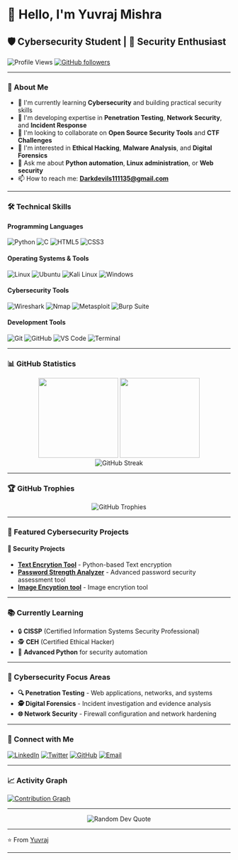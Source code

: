 # 👋 Hello, I'm Yuvraj Mishra

## 🛡️ Cybersecurity Student | 🔐 Security Enthusiast

![Profile Views](https://komarev.com/ghpvc/?username=Yuvraj-Mishra-99&label=Profile%20views&color=0e75b6&style=flat)
[![GitHub followers](https://img.shields.io/github/followers/your-github-username?label=Followers&style=social)](https://github.com/your-github-username)

---

### 🎯 About Me
- 🔭 I'm currently learning **Cybersecurity** and building practical security skills
- 🌱 I'm developing expertise in **Penetration Testing**, **Network Security**, and **Incident Response**
- 👯 I'm looking to collaborate on **Open Source Security Tools** and **CTF Challenges**
- 🤔 I'm interested in **Ethical Hacking**, **Malware Analysis**, and **Digital Forensics**
- 💬 Ask me about **Python automation**, **Linux administration**, or **Web security**
- 📫 How to reach me: **Darkdevils111135@gmail.com**

---

### 🛠️ Technical Skills

#### Programming Languages
![Python](https://img.shields.io/badge/Python-3776AB?style=for-the-badge&logo=python&logoColor=white)
![C](https://img.shields.io/badge/C-00599C?style=for-the-badge&logo=c&logoColor=white)
![HTML5](https://img.shields.io/badge/HTML5-E34F26?style=for-the-badge&logo=html5&logoColor=white)
![CSS3](https://img.shields.io/badge/CSS3-1572B6?style=for-the-badge&logo=css3&logoColor=white)

#### Operating Systems & Tools
![Linux](https://img.shields.io/badge/Linux-FCC624?style=for-the-badge&logo=linux&logoColor=black)
![Ubuntu](https://img.shields.io/badge/Ubuntu-E95420?style=for-the-badge&logo=ubuntu&logoColor=white)
![Kali Linux](https://img.shields.io/badge/Kali_Linux-557C94?style=for-the-badge&logo=kali-linux&logoColor=white)
![Windows](https://img.shields.io/badge/Windows-0078D6?style=for-the-badge&logo=windows&logoColor=white)

#### Cybersecurity Tools
![Wireshark](https://img.shields.io/badge/Wireshark-1679A7?style=for-the-badge&logo=wireshark&logoColor=white)
![Nmap](https://img.shields.io/badge/Nmap-4682B4?style=for-the-badge&logo=nmap&logoColor=white)
![Metasploit](https://img.shields.io/badge/Metasploit-2596CD?style=for-the-badge&logo=metasploit&logoColor=white)
![Burp Suite](https://img.shields.io/badge/Burp_Suite-FF6633?style=for-the-badge&logo=burp-suite&logoColor=white)

#### Development Tools
![Git](https://img.shields.io/badge/Git-F05032?style=for-the-badge&logo=git&logoColor=white)
![GitHub](https://img.shields.io/badge/GitHub-100000?style=for-the-badge&logo=github&logoColor=white)
![VS Code](https://img.shields.io/badge/VS_Code-007ACC?style=for-the-badge&logo=visual-studio-code&logoColor=white)
![Terminal](https://img.shields.io/badge/Terminal-4D4D4D?style=for-the-badge&logo=windows-terminal&logoColor=white)

---

### 📊 GitHub Statistics

<div align="center">
  <img height="180em" src="https://github-readme-stats.vercel.app/api?username=your-github-username&show_icons=true&theme=dark&include_all_commits=true&count_private=true"/>
  <img height="180em" src="https://github-readme-stats.vercel.app/api/top-langs/?username=your-github-username&layout=compact&langs_count=7&theme=dark"/>
</div>

<div align="center">
  <img src="https://github-readme-streak-stats.herokuapp.com/?user=your-github-username&theme=dark" alt="GitHub Streak" />
</div>

---

### 🏆 GitHub Trophies
<div align="center">
  <img src="https://github-profile-trophy.vercel.app/?username=your-github-username&theme=dark&no-frame=false&no-bg=false&margin-w=4" alt="GitHub Trophies" />
</div>

---

### 🚀 Featured Cybersecurity Projects

#### 🔐 Security Projects
- **[Text Encrytion Tool](https://github.com/Yuvraj-Mishra-99/Text-Encryption-Tool.git)** - Python-based Text encryption
- **[Password Strength Analyzer](https://github.com/Yuvraj-Mishra-99/Password-complexity-checker.git)** - Advanced password security assessment tool
- **[Image Encyption tool](https://github.com/Yuvraj-Mishra-99/Image-encryption-tool.git)** - Image encrytion tool

---

### 📚 Currently Learning
- 🔒 **CISSP** (Certified Information Systems Security Professional)
- 🕵️ **CEH** (Certified Ethical Hacker)
- 🐍 **Advanced Python** for security automation

---

### 🎯 Cybersecurity Focus Areas
- **🔍 Penetration Testing** - Web applications, networks, and systems
- **🕵️ Digital Forensics** - Incident investigation and evidence analysis
- **🌐 Network Security** - Firewall configuration and network hardening

---

### 🤝 Connect with Me

[![LinkedIn](https://img.shields.io/badge/LinkedIn-0077B5?style=for-the-badge&logo=linkedin&logoColor=white)](https://linkedin.com/in/your-profile)
[![Twitter](https://img.shields.io/badge/Twitter-1DA1F2?style=for-the-badge&logo=twitter&logoColor=white)](https://twitter.com/your-handle)
[![GitHub](https://img.shields.io/badge/GitHub-100000?style=for-the-badge&logo=github&logoColor=white)](https://github.com/Yuvraj-Mishr-99)
[![Email](https://img.shields.io/badge/Email-D14836?style=for-the-badge&logo=gmail&logoColor=white)](Darkdevils111135@gmail.com)

---

### 📈 Activity Graph
[![Contribution Graph](https://github-readme-activity-graph.vercel.app/graph?username=your-github-username&theme=github-compact)](https://github.com/your-github-username)

---

<div align="center">
  <img src="https://quotes-github-readme.vercel.app/api?type=horizontal&theme=dark" alt="Random Dev Quote" />
</div>

---

⭐️ From [Yuvraj](https://github.com/Yuvraj-Mishra-99)

---
